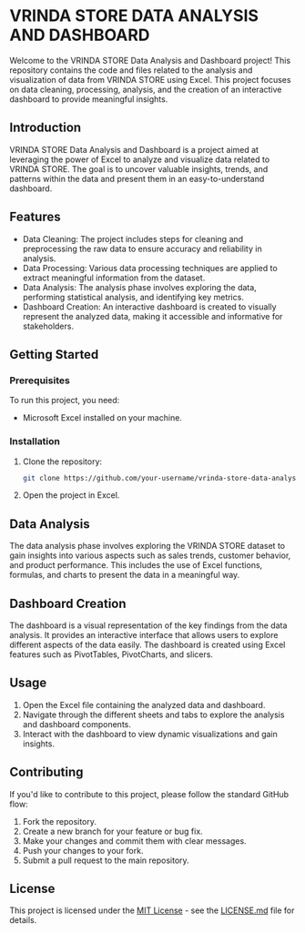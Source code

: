 # VRINDA STORE DATA ANALYSIS AND DASHBOARD

Welcome to the VRINDA STORE Data Analysis and Dashboard project! This repository contains the code and files related to the analysis and visualization of data from VRINDA STORE using Excel. This project focuses on data cleaning, processing, analysis, and the creation of an interactive dashboard to provide meaningful insights.

## Introduction

VRINDA STORE Data Analysis and Dashboard is a project aimed at leveraging the power of Excel to analyze and visualize data related to VRINDA STORE. The goal is to uncover valuable insights, trends, and patterns within the data and present them in an easy-to-understand dashboard.

## Features

- Data Cleaning: The project includes steps for cleaning and preprocessing the raw data to ensure accuracy and reliability in analysis.
- Data Processing: Various data processing techniques are applied to extract meaningful information from the dataset.
- Data Analysis: The analysis phase involves exploring the data, performing statistical analysis, and identifying key metrics.
- Dashboard Creation: An interactive dashboard is created to visually represent the analyzed data, making it accessible and informative for stakeholders.

## Getting Started

### Prerequisites

To run this project, you need:

- Microsoft Excel installed on your machine.

### Installation

1. Clone the repository:

   ```bash
   git clone https://github.com/your-username/vrinda-store-data-analysis.git
   ```

2. Open the project in Excel.

## Data Analysis

The data analysis phase involves exploring the VRINDA STORE dataset to gain insights into various aspects such as sales trends, customer behavior, and product performance. This includes the use of Excel functions, formulas, and charts to present the data in a meaningful way.

## Dashboard Creation

The dashboard is a visual representation of the key findings from the data analysis. It provides an interactive interface that allows users to explore different aspects of the data easily. The dashboard is created using Excel features such as PivotTables, PivotCharts, and slicers.

## Usage

1. Open the Excel file containing the analyzed data and dashboard.
2. Navigate through the different sheets and tabs to explore the analysis and dashboard components.
3. Interact with the dashboard to view dynamic visualizations and gain insights.

## Contributing

If you'd like to contribute to this project, please follow the standard GitHub flow:

1. Fork the repository.
2. Create a new branch for your feature or bug fix.
3. Make your changes and commit them with clear messages.
4. Push your changes to your fork.
5. Submit a pull request to the main repository.

## License

This project is licensed under the [MIT License](LICENSE.md) - see the [LICENSE.md](LICENSE.md) file for details.
